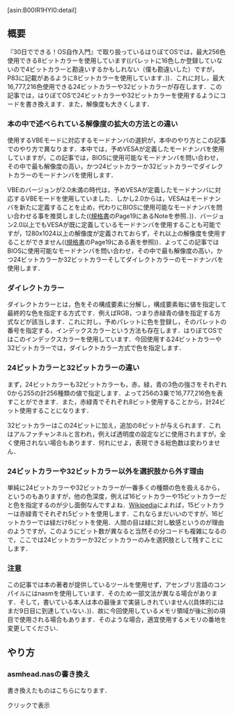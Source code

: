 [asin:B00IR1HYI0:detail]

## 概要
『30日でできる！OS自作入門』で取り扱っているはりぼてOSでは，最大256色使用できる8ビットカラーを使用しています((パレットに16色しか登録していないので4ビットカラーと勘違いするかもしれない（僕も勘違いした）ですが，P83に記載があるように8ビットカラーを使用しています．))．これに対し，最大16,777,216色使用できる24ビットカラーや32ビットカラーが存在します．この記事では，はりぼてOSで24ビットカラーや32ビットカラーを使用するようにコードを書き換えます．また，解像度も大きくします．

### 本の中で述べられている解像度の拡大の方法との違い
使用するVBEモードに対応するモードナンバの選択が，本中のやり方とこの記事でのやり方で異なります．本中では，予めVESAが定義したモードナンバを使用していますが，この記事では，BIOSに使用可能なモードナンバを問い合わせ，その中で最も解像度の高い，かつ24ビットカラーか32ビットカラーでダイレクトカラーのモードナンバを使用します．

VBEのバージョンが2.0未満の時代は，予めVESAが定義したモードナンバに対応するVBEモードを使用していました．しかし2.0からは，VESAはモードナンバを新たに定義することを止め，代わりにBIOSに使用可能なモードナンバを問い合わせる事を推奨しました(([規格書](http://www.petesqbsite.com/sections/tutorials/tuts/vbe3.pdf)のPage19にあるNoteを参照．))．バージョン2.0以上でもVESAが既に定義しているモードナンバを使用することも可能ですが，1280x1024以上の解像度が定義されておらず，それ以上の解像度を使用することができません(([規格書](http://www.petesqbsite.com/sections/tutorials/tuts/vbe3.pdf)のPage19にある表を参照))．よってこの記事ではBIOSに使用可能なモードナンバを問い合わせ，その中で最も解像度の高い，かつ24ビットカラーか32ビットカラーそしてダイレクトカラーのモードナンバを使用します．

### ダイレクトカラー
ダイレクトカラーとは，色をその構成要素に分解し，構成要素毎に値を指定して最終的な色を指定する方式です．例えばRGB，つまり赤緑青の値を指定する方式などが該当します．これに対し，予めパレットに色を登録し，そのパレットの番号を指定する，インデックスカラーという方法も存在します．はりぼてOSではこのインデックスカラーを使用しています．今回使用する24ビットカラーや32ビットカラーでは，ダイレクトカラー方式で色を指定します．

### 24ビットカラーと32ビットカラーの違い
まず，24ビットカラーも32ビットカラーも，赤，緑，青の3色の強さをそれぞれ0から255の計256種類の値で指定します．よって256の3乗で16,777,216色を表すことができます．また，赤緑青でそれぞれ8ビット使用することから，計24ビット使用することになります．

32ビットカラーはこの24ビットに加え，追加の8ビットが与えられます．これはアルファチャンネルと言われ，例えば透明度の設定などに使用されますが，全く使用されない場合もあります．何れにせよ，表現できる総色数は変わりません．

### 24ビットカラーや32ビットカラー以外を選択肢から外す理由
単純に24ビットカラーや32ビットカラーが一番多くの種類の色を扱えるから，というのもありますが，他の色深度，例えば16ビットカラーや15ビットカラーだと色を指定するのが少し面倒なんですよね．[Wikipedia](https://ja.wikipedia.org/wiki/%E8%89%B2%E6%B7%B1%E5%BA%A6)によれば，15ビットカラーは赤緑青でそれぞれ5ビットを使用します．これならまだいいのですが，16ビットカラーでは緑だけ6ビットを使用．人間の目は緑に対し敏感というのが理由のようですが，このようにビット数が異なると当然その分コードも複雑になるので，ここでは24ビットカラーか32ビットカラーのみを選択肢として残すことにします．

### 注意
この記事では本の著者が提供しているツールを使用せず，アセンブリ言語のコンパイルにはnasmを使用しています．そのため一部文法が異なる場合があります．そして，書いている本人は本の最後まで実装しきれていません((具体的にはまだ9日目に到達していない．))．故に今回使用しているメモリ領域が後に別の項目で使用される場合もあります．そのような場合，適宜使用するメモリの番地を変更してください．

## やり方

### asmhead.nasの書き換え
書き換えたものはこちらになります．

<div onclick="obj=document.getElementById('full_asm_code').style; obj.display=(obj.display=='none')?'block':'none';">
<a style="cursor:pointer;">クリックで表示</a>
</div>
<div id="full_asm_code" style="display:none;clear:both;">
```asm
; BOOT_INFO関係
CYLS    EQU     0x0ff0          ; ブートセクタが設定する
LEDS    EQU     0x0ff1

BPP   EQU     0x0ff2          ; 色数に関する情報。何ビットカラーか？
SCRNX   EQU     0x0ff4          ; 解像度のX
SCRNY   EQU     0x0ff6          ; 解像度のY
VRAM    EQU     0x0ff8          ; グラフィックバッファの開始番地
VBEMODE EQU     0x0ffc          ; VBE mode number. word size
VBE_INFO_SIZE EQU 0x0200

VBE     EQU     0x9000

        ORG     0xc200          ; このプログラムがどこに読み込まれるのか
; If VBE doesn't exist, the resolution will be 320x200
        MOV     AX,VBE
        MOV     ES,AX
        MOV     DI,0
        MOV     AX,0x4f00
        INT     0x10
        CMP     AX,0x004f
        JNE     screen_320

; If the version of VBE is less than 2.0, set the resolution as 320x200
        MOV     AX,WORD[ES:DI+4]
        CMP     AX,0x0200
        JB      screen_320

; Loop initialization
        MOV     BYTE[BPP],8
        MOV     WORD[SCRNX],320
        MOV     WORD[SCRNY],200
        MOV     DI,VBE_INFO_SIZE
select_mode:

VMODE_PTR EQU 14
; Get VESA mode number
        MOV     SI,WORD[ES:VMODE_PTR]
        MOV     FS,WORD[ES:VMODE_PTR+2]
        MOV     CX,WORD[FS:SI]

        CMP     CX,0xffff
        JE      finish_select_mode

; Get VESA mode information.
        MOV     AX,0x4f01

        INT     0x10

        CMP     AX,0x004f
        JNE     next_mode

; Check if this graphics mode supports linear frame buffer support.
        MOV     AX,WORD[ES:DI]
        AND     AX,0x80
        CMP     AX,0x80
        JNE     next_mode

; Check if this is a packed pixel
        MOV     AX,WORD[ES:DI+27]
        CMP     AX,4
        JE      valid_mode

; Check if this is a direct color mode
        CMP     AX,6
        JE      valid_mode

        JMP     next_mode

valid_mode:
; Compare dimensions
        MOV     AX,WORD[ES:DI+18]
        CMP     AX,WORD[SCRNX]
        JB      next_mode

        MOV     AX,WORD[ES:DI+20]
        CMP     AX,WORD[SCRNY]
        JB      next_mode

; If bpp is not 24 bit or 32 bit, don't use this.
        CMP     BYTE[ES:DI+25],24
        JB      next_mode

; Set dimension and bits number
        MOV     AX,WORD[ES:DI+18]
        MOV     WORD[SCRNX],AX

        MOV     AX,WORD[ES:DI+20]
        MOV     WORD[SCRNY],AX

        MOV     AL,BYTE[ES:DI+25]
        MOV     BYTE[BPP],AL

        MOV     AX,WORD[ES:DI+40]
        MOV     WORD[VRAM],AX
        MOV     AX,WORD[ES:DI+40+2]
        MOV     WORD[VRAM+2],AX

        MOV     WORD[VBEMODE],CX

next_mode:
        MOV     AX,WORD[ES:VMODE_PTR+2]
        ADD     AX,2
        MOV     WORD[ES:VMODE_PTR+2],AX

        JMP     select_mode

finish_select_mode:
        CMP     WORD[SCRNX],320
        JNE     set_vbe_mode

        CMP     WORD[SCRNY],200
        JNE     set_vbe_mode

        CMP     BYTE[BPP],8
        JNE     set_vbe_mode

        JMP     screen_320

set_vbe_mode:
        MOV     AX,0x4f02
        MOV     BX,WORD[VBEMODE]
        OR      BX,0x4000
        INT     0x10

        CMP     AX,0x004f
        JE      keystatus

screen_320:
        MOV     AL,0x13
        MOV     AH,0x00
        INT     0x10
        MOV     BYTE [BPP],8
        MOV     WORD [SCRNX],320
        MOV     WORD [SCRNY],200

; DO NOT FOLLOW THE INSTRUCTIONS WRITTEN IN BOOK!
; SEE https://qiita.com/tatsumack/items/491e47c1a7f0d48fc762
        MOV     DWORD [VRAM],0xfd000000

keystatus:
```
</div>

以下は説明となります．
#### 定数定義の追加と名称変更
使用するVBEのモードナンバがどこに格納されているかと，VBEの情報の大きさに関する定義を追加します．
```asm
VBEMODE EQU 0x0ffc
VBE_INFO_SIZE EQU 512
```
後にVBEの情報を取得する関数を紹介しますが，VBEの情報は，VBEのバージョンが2.0未満では256バイト，2.0以上では512バイトの大きさです．

また，`VMODE`に関しては，`BPP`((bits per pixel))の方が分かりやすいので，名前を変更しています．これは任意です．
```asm
BPP EQU 0x0ff2
```
### 利用可能な画面モードの取得
[規格書](http://www.petesqbsite.com/sections/tutorials/tuts/vbe3.pdf)のPage25より引用．

>**Function 00h - Return VBE Controller Information**
>
>**Input**:
>
>AX      = 4F00h     Return VBE Controller Information
>
>ES:DI   =           Pointer to buffer in which to place VbeInfoBlock structure (VbeSignature should be set to 'VBE2' when function is called to indicate VBE 3.0 information is desired and the information block is 512 bytes in size.)
>
>**Output**:    AX      =           VBE Return Status
>
>
>**Note**: All other registers are preserved.

この関数を使うことで，利用可能なVBEモードなどが格納されている情報を取得することができます．

OutputのVBE Return Statusは，`0x004F`なら関数の実行の成功，それ以外なら失敗を表します．

情報の構成は，次の構造体のような構成になっています．[規格書](http://www.petesqbsite.com/sections/tutorials/tuts/vbe3.pdf)Page25に記載されているものを表にしました．

|名前|大きさ|格納されているデータなど|説明|
|----|------|------------------------|----|
|VbeSignature|db((バイト))|'VESA'|VBE Signature|
|VbeVersioin|dw((ワード))|0300h|VBE Version|
|OemStringPtr|dd((ダブルワード))||VbeFarPtr to OEM String|
|Capabilities|db|4 dup?((4つの要素が存在する))|Capabilities of graphics controller|
|VideoModePtr|dd||VbeFarPtr to VideoModeList|
|TotalMemory|dw||Number of 64kb memory blocks. Added for VBE 2.0+|
|OemSoftwareRev|dw||VBE implementation Software revision|
|OemVendorNamePtr|dd||VbeFarPtr to Vendor Name String|
|OemProductNamePtr|dd||VbeFarPtr to Product Name String|
|OemProductRevPtr|dd||VbeFarPtr to Product Revision String|
|Reserved|db|222 dub?|Reserved for VBE implementation scratch area|
|OemData|db|256dub?|Data Area for OEM Strings|

ところで，この関数は本中のP278でも使用されてます．そこではVBEの存在確認としてこの関数を呼び出してまずが，以下のコードはそれに若干改変を加えたものです．具体的には，`VBE`に`0x9000`を対応付け，それを`ES`レジスタに代入して利用しています．
```asm
VBE EQU 0x9000

MOV AX,VBE
MOV ES,AX
MOV DI,0
MOV AX,0x4f00
INT 0x10
CMP AX,0x004f
JNE screen_320
```
関数の実行に成功すれば，`AX`レジスタに`0x004F`が代入され，アドレス`VESABIOS`から512バイト((VBEのバージョンが2.0未満ならば216バイト))，VBEに関する情報が格納されます．異なっていれば`screen_320`ラベルに飛ばします．本ではもしVBEが存在しなかった場合，解像度を320x200にするという意味で`JNE screen_320`を書いています．

この関数で得られた情報の中にはVBEのバージョンも含まれています((表中のVbeVersion))．VBEのバージョンが2.0未満である場合，BIOSからモードナンバを得ることができないので，解像度320x200の8ビットカラーを使用します．このコードは同書P279からの引用です．
```asm
MOV AX,[ES:DI+4]
CMP AX,0x0200
JB screen_320
```
### 使用するモードナンバの選択
今回は，24ビットカラーあるいは32ビットカラーで，解像度が最大のモードナンバを使用することにします．

使用可能なモードナンバはメモリ上に，配列のように連続して格納されています．モードナンバの終端は`0xFFFF`という値で終了しています((C言語の文字列が'\0'で終わるような感じ))．今回はこのモードナンバの配列を走査して，順に解像度と色数を確かめていきます．

#### ループの初期化
ループの初期化として，使用可能な色数，解像度の横の長さ，縦の長さを指定します．
```asm
MOV BYTE[BPP],8
MOV WORD[SCRNX],320
MOV WORD[SCRNY],200
```
また，`DI`レジスタに，VBEの情報の大きさ分の値を代入しておきます．
```asm
MOV DI,VBE_INFO_SIZE
```
VBEの情報を取得したときと同様，モードナンバに対応するVBEモードの情報を取得すると，情報は`ES:DI`を始点として情報が格納されます．従って，VBEの情報を上書きしないために，VBEの情報の大きさの値を`DI`レジスタに格納しておきます．

#### ループ本体

##### ループ開始位置のラベル付与
ループの開始を示すためにラベルを配置します．
```asm
select_mode:
```

##### 定数定義
モードナンバの配列の先頭のアドレスが，先程載せたVBEの情報が格納されている構造体の`video_modes`変数に格納されています．この変数は構造体の先頭から14バイト離れた位置にあるので，それを定数とします．
```asm
VMODE_PTR EQU 14
```

##### モードナンバの取得
モードナンバの配列からモードナンバを取得します．
```asm
MOV SI,WORD[ES:VMODE_PTR]
MOV FS,WORD[ES:VMODE_PTR+2]
MOV CX,WORD[FS:SI]
```

そして，もしモードナンバの値が`0xFFFF`だった場合，モードナンバの選択を終了します．
```asm
CMP CX,0xFFFF
JE finish_select_mode
```

##### モードナンバに対応するVBEモードの情報取得
[規格書](http://www.petesqbsite.com/sections/tutorials/tuts/vbe3.pdf)のPage30より引用．

>**Function 01h - Return VBE Mode Information**
>
>**Input:**
>AX = 0x4F01 Return VBE Mode Information
>
>CX = Mode number
>
>ES:DI = Pointer to ModeInfoBlock structure
>
>**Output**: AX = VBE Return Status
>
>**Note:** All other registers are preserved.

この関数を利用して，VBEモードの情報を取得します．
```asm
MOV AX,0x4F01
INT 0x10
```
もし失敗した場合，次のモードを候補とします．
```asm
CMP AX,0x004F
JNE next_mode
```
ところで，モードナンバが配列の要素として格納されていながら，実際にその番号を使用してVBEモードの情報を得ようとして失敗する場合は存在するようです．[規格書](http://www.petesqbsite.com/sections/tutorials/tuts/vbe3.pdf)のPage27のNoteより引用．
>It is responsibility of the application to verify the actual availability of any mode returnedby this function through the Return VBE Mode Information (VBE Function 01h) call.Some of the returned modes may not be available due to the actual amount of memoryphysically installed on the display board or due to the capabilities of the attached monitor.

つまり，例えば使用できるメモリの大きさが，ビデオRAMの大きさよりも小さい場合などが該当するようです．

VBEモードの情報は，以下の構造体のような構成となっています．[規格書](http://www.petesqbsite.com/sections/tutorials/tuts/vbe3.pdf)のPage30の説明を表にしました．

##### すべてのバージョンのVBEで格納されている情報
|名前|大きさ|格納されているデータなど|説明|
|----|------|------------------------|----|
|ModeAttributes|dw||mode attributes|
|WinAAttributes|db||window A attributes|
|WinBAttributes|db||window B attributes|
|WinGranularity|dw||window granularity|
|WinSize|dw||window size|
|WinASegment|dw||window A start segment|
|WinBSegment|dw||window B start segment|
|WinFuncPtr|dd||real mode pointer to window function|
|BytesPerScanLine|dw||bytes per scan line|

##### バージョン1.2以降のVBEで格納されている情報
|名前|大きさ|格納されているデータなど|説明|
|----|------|------------------------|----|
|XResolution|dw||horizontal resolution in pixels of characters|
|YResolution|dw||vertical resolution in pixels of characters|
|XCharSize|db||character cell width in pixels|
|YCharSize|db||character cell height in pixels|
|NumberOfPlanes|db||number of memory planes|
|BitsPerPixel|db||bits per pixel|
|NumberOfBanks|db||number of banks|
|MemoryModel|db||memory model type|
|BankSize|db||bank size in KB|
|NumberOfImagePages|db||number of images|
|Reserved|db|1|reserved for page function|

##### ダイレクトカラー情報
|名前|大きさ|格納されているデータなど|説明|
|----|------|------------------------|----|
|RedMaskSize|db||size of direct color red mask in bits|
|RedFieldPosition|db||bit position of lsb of red mask|
|GreenMaskSize|db||size of direct color green mask in bits|
|GreenFieldPosition|db||bit position of lsb of green mask|
|BlueMaskSize|db||size of direct color blue mask in bits|
|BlueFieldPosition|db||bit position of lsb of blue mask|
|RsvdMaskSize|db||size of direct color reserved mask in bits|
|RsvdFieldPosition|db||bit position of lsb of reserved mask|
|DirectColorModeInfo|db||direct color mode attributes|

##### バージョン2.0以降のVBEで格納されている情報
|名前|大きさ|格納されているデータなど|説明|
|----|------|------------------------|----|
|PhysBasePtr|dd||physical address for flat memory frame buffer|
|Reserved|dd|0|Reserved - always set to 0|
|Reserved|dw|0|Reserved - always set to 0|

##### バージョン3.0以降のVBEで格納されている情報
|名前|大きさ|格納されているデータなど|説明|
|----|------|------------------------|----|
|LinBytesPerScanLine|dw||bytes per scan line for linear modes|
|BnkNumberOfImagePages|db||number of images for banked modes|
|LinNumberOfImagePages|db||number of images for linear modes|
|LinRedMaskSize|db||size of direct color red mask (linear modes)|
|LinRedFieldPosition|db||bit position of lsb of red mask (linear modes)|
|LinGreenMaskSize|db||size of direct color green mask (linear modes)|
|LinGreenFieldPosition|db||bit position of lsb of green mask (linear modes)|
|LinBlueMaskSize|db||size of direct color blue mask (linear modes)|
|LinBlueFieldPosition|db||bit position of lsb of blue mask (linear modes)|
|LinRsvdMaskSize|db||size of direct color reserved mask (linear modes)|
|LinRsvdFieldPosition|db||bit position of lsb of reserved mask (linear modes)|
|MaxPixelClook|dd||maximum pixel clock (in Hz) for graphics mode|

##### その他
|名前|大きさ|格納されているデータなど|説明|
|----|------|------------------------|----|
|Reserved|db|189dub?|remainder of ModeInfoBlock|

##### linear framebufferに対応しているかの確認
linear framebufferに対応していると，ビデオRAMのすべてのメモリが一列に並びます．つまり，ディスプレイのどのピクセルもこのビデオRAMのどこかしらに対応しています．linear framebufferに対応していない場合，複数のbankというものに区分けされ，時々bankを切り替える必要があります．

VBEモードがlinear framebufferに対応しているかは，VBEモードの情報の中の`attributes`の第7ビットが1になっているかで確認します．これが1ならlinear framebufferに対応しています．

```asm
MOV AX,WORD[ES:DI]
AND AX,0x80
CMP AX,0x80
JNE next_mode
```

##### packed pixelかどうかの確認
packed pixelというのは，各ピクセルとメモリをバイト単位で結びつけるのではなく，ビット単位で結びつけます．例えば4ビットカラーならば，1ピクセルを1バイト中の4ビットと結びつけ，残りの4ビットを使用しないのではなく，1バイトを2ピクセルと対応付け，前半後半の4ビットをぞれぞれ1ピクセルと対応付けます．つまり隙間を作らないという意味で*packed*ということです．

VBEモードがpacked pixelかどうかは構造体の`memory_model`の値を確認することで判別します．
```asm
MOV AX,WORD[ES:DI+27]
CMP AX,4
JE valid_mode
```
`[ES:DI+27]`の27というのは，`memory_model`が構造体の先頭から27バイト離れているためです．もしこの値，すなわち`AX`の値が4ならば，使用するVBEモードの候補として有効なため，`valid_mode`ラベルに飛ばします．

##### ダイレクトカラーかどうかの確認
ダイレクトカラーかどうかは，`memory_model`の値が6かどうかを確認することで判別します．
```asm
CMP AX,6
JE valid_mode
```
既に`memory_model`の値は`AX`レジスタに格納しているので，ここでは`MOV`の必要はありません．

最後に，もしpacked pixelでもなくダイレクトカラーでもなければ，次のモードを候補とします．
```asm
JMP next_mode
```

ところで，packed pixelかどうか，そしてダイレクトカラーかどうかの確認については，[OSDev Wiki](https://wiki.osdev.org/VESA_Video_Modes)を参考にしました．

##### 解像度の比較
packed pixelかダイレクトカラーだと確認できれば，次は解像度の比較を行います．まずラベルを貼ります．
```asm
valid_mode:
```

解像度の横，縦はそれぞれ構造体の`width`，`height`に格納されています．構造体の先頭からの距離はそれぞれ18バイト，20バイトです．

```asm
MOV AX,WORD[ES:DI+18]
CMP AX,WORD[SCRNX]
JB next_mode

MOV AX,WORD[ES:DI+20]
CMP AX,WORD[SCRNY]
JB next_mode
```

もし横，縦のどちらかでも，それまでの候補のVBEモードよりも小さければ次の候補を検査します．

##### 色数の比較
先程述べたように，24ビットカラーか32ビットカラー以外は選択肢から外します．色数は構造体のbppに格納され，先頭から25バイト離れています．
```asm
CMP BYTE[ES:DI+25],24
JB next_mode
```

##### 候補の更新
見事，今までの選考基準を通過したVBEモードが登場した場合，解像度や色数に関する情報を更新します．

```asm
MOV AX,WORD[ES:DI+18]
MOV WORD[SCRNX],AX

MOV AX,WORD[ES:DI+20]
MOV WORD[SCRNY],AX

MOV AL,BYTE[ES:DI+25]
MOV BYTE[BPP],AL

MOV AX,WORD[ES:DI+40]
MOV WORD[VRAM],AX
MOV AX,WORD[ES:DI+40+2]
MOV WORD[VRAM+2],AX

MOV WORD[VBEMODE],CX
```

#### 次のループへの処理
モードナンバの配列のポインタを更新し，ループの先頭へ飛びます．
```asm
MOV AX,WORD[ES:VMODE_PTR]
ADD AX,2
MOV WORD[ES:VMODE_PTR],AX

JMP select_mode
```

#### ループ終了後の処理
まずラベルを追加します．
```asm
finish_select_mode:
```

##### 解像度と色数の確認
解像度や色数が初期値のままの場合，使用可能なVBEモードが存在しないので320x200を使用します．
```asm
CMP WORD[SCRNX],320
JNE set_vbe_mode

CMP WORD[SCRNY],200
JNE set_vbe_mode

CMP BYTE[BPP],8
JNE set_vbe_mode

JMP screen_320
```

##### VBEモードの設定
まずラベルを貼ります．
```asm
set_vbe_mode:
```

VBEモードを登録します．以下の情報は[規格書](http://www.petesqbsite.com/sections/tutorials/tuts/vbe3.pdf)のPage40からです．
>**Function 02h - Set VBE Mode**
>
>**Input:**
>
>AX = 4F02h Set VBE Mode
>
>BX = Desired Mode to set
>
>ES:DI = Pointer to CRTCInfoBlock structure
>
>**Output:**
>
>AX = VBE Return Status
>
>**Note:** All other registers are preserved.

`BX`レジスタの値は以下の表のとおりです．

|第nビット|値|説明|
|---------|--|----|
|0-8||Mode number|
|9-10||Reserved (must be 0) |
|11|0|Use current default refresh rate|
|11|1|Use user specified CRTC values for refresh rate|
|12-13||Reserved for VBE/AF (must be 0) |
|14|0|Use windowed frame buffer model|
|14|1|Use linear/flat frame buffer model|
|15|0|Clear display memory|
|15|1|Don't clear display memory|

この関数が失敗する場合もあります．その場合，320x200を使用します．

```asm
MOV AX,0x4F02
MOV BX,WORD[VBEMODE]
OR BX,0x4000
INT 0x10

CMP AX,0x004F
JE keystatus
```

表の通り，`BX`レジスタの第14ビット目は，linear framebufferを使用するか否かについてのビットであり，このビットが1だと使用することを表明します．`OR BX,0x4000`というコードはそのためです．

##### 320x200を使用する時の処理
本中のP280のコードを使用していますが，ラベルは`scrn320`から`screen_320`に，`VMODE`は`BPP`に変更しています．
```asm
screen_320:
    MOV AL,0x13
    MOV AH,0x00
    INT 0x10
    MOV BYTE [BPP],8
    MOV WORD [SCRNX],320
    MOV WORD {SCRNY],200
```

本ではこの先，ビデオRAMの番地を0x000a0000に指定していますが，この値にするとQEMU上で何も表示されなくなる場合があります((僕も遭遇した．))．[Qiitaの記事](https://qiita.com/tatsumack/items/491e47c1a7f0d48fc762)によれば，番地を0xfd000000に変更することで表示されるようです．

```asm
MOV DWORD [VRAM],0xfd000000
```

### Cファイルの書き換え

#### 基本的なこと
今まではビデオRAMの特定の番地に色の番号を格納していましたが，ダイレクトカラーを使用する時は番号ではなく構成要素の強さを格納します．今回使用する24ビットカラーや32ビットカラーでは赤，緑，青の色の強さを格納します．

例として，本中のP94にある，`boxfill8`関数を改造します．元の関数は以下の通りです．
```c
void boxfill8(unsigned char *vram, int xsize, unsigned char c, int x0, int y0, int x1, int y1)
{
    int x, y;
    for (y = y0; y <= y1; y++){
        for (x = x0; x <= x1; x++)
            vram[y * xsize + x] = c;
    }
    return;
}
```
書き換え後は以下の通りです．
```c
void boxfill8(struct BootInfo* boot_info, unsigned c, int x0, int y0, int x1, int y1)
{
    int x, y;
    int xsize = boot_info->scrnx;
    char* vram = boot_info->vram;
    char vmode = boot_info->vmode;

    for (y = y0; y <= y1; y++) {
        for (x = x0; x <= x1; x++) {
            int idx = (y * xsize + x) * vmode / 8;
            vram[idx] = (c & 0x0000ff);
            vram[idx + 1] = (c & 0x00ff00) >> 8;
            vram[idx + 2] = (c & 0xff0000) >> 16;
        }
    }
}
```
まず，改造前では引数`c`の型が`unsigned char`となっていたのが，改造後は`unsigned`となっているところに気をつけてください．改造前ではこの引数には色のインデックスを代入していましたが，改造後は色のRGBの値を代入します．

次に`for`文中で，ビデオRAMに値を格納しているところに注目してください．まず，格納する番地です．`vmode / 8`を掛けているところに注意してください．これは1つのピクセルを表すのに必要なバイト数です．RGB値はB,G,Rの順番で，分解して格納します．R,G,Bの順番ではないことに注意してください．

このように，24ビットカラーや32ビットカラーを使用する時は，ビデオRAMに値を格納する処理すべてにおいて変更が必要となります．

#### 320x200への対応
関数の失敗や，使用可能なVBEモードが存在しないと言った理由で320x200を使用する場合があります．このような場合，ダイレクトカラーではなくインデックスカラーを使用することになります．従ってRGB値をインデックスに変換するなど，何かしらの処理が必要となります．こちらの説明については長くなってしまうので省略させていただきます．

## トラブルシューティング
上手く行かない時は，QEMUでメモリの特定の番地の値を確認するといいかもしれません．QEMUでのメモリの値の確認はこちらの「[QEMUでメモリの内容を見る](http://niwatolli3.hatenablog.jp/entry/2015/06/01/201341)」を参考にしました．

ここでは，色数などの情報を確認します．QEMUを使用してOSを起動したあと，`Ctrl+Alt+2`でQEMUのターミナルを開いてください．

起動したあと，以下のコマンドを入力してください．

```
xp /10xb 0x0ff2
```
<figure class="figure-image figure-image-fotolife" title="xp /10xb 0x0ff2を打ったあとの画面（拡大しています）">[f:id:tokuchan3515:20191222140304p:plain:alt=xp /10xb 0x0ff2を打ったあとのQEMUのスクリーンショット]<figcaption>xp /10xb 0x0ff2を打ったあとの画面（拡大しています）</figcaption></figure>

はじめの1バイトは色深度で，この場合は`0x18`すなわち24ビットカラーです．1つ飛ばして次の2バイトは解像度の横の長さで，この場合は`0x0a00`すなわち2560ピクセルです．リトルエンディアンなのではじめのバイトが下位，次のバイトが上位であることに注意してください．その次は解像度の縦の長さで，`0x0640`すなわち1600ピクセルです．表示される色がおかしい場合，はじめの1バイトの値が`0x18`や`0x20`ではないかもしれません．

## 終わりの言葉
はりぼてOSを24ビットカラーや32ビットカラーに対応させることができました．また解像度も大きくしたので，そのうち背景画像を設定できるようになるのではと思っています．

## 参考文献

[https://ja.wikipedia.org/wiki/%E8%89%B2%E6%B7%B1%E5%BA%A6:title]

[http://oswiki.osask.jp/?cmd=read&page=VESA&word=vesa:title]

[https://wiki.osdev.org/VESA_Video_Modes:title]

[https://graphicdesign.stackexchange.com/questions/47133/is-32-bit-color-depth-enough:title]

[https://ja.wikipedia.org/wiki/VESA_BIOS_Extensions:title]

[http://oswiki.osask.jp/?%28AT%29memorymap:title]

[https://wiki.osdev.org/Memory_Map_(x86):title]

[https://qiita.com/MoriokaReimen/items/4853587dcb9eb96fab62:title]

[http://niwatolli3.hatenablog.jp/entry/2015/06/01/201341:title]
